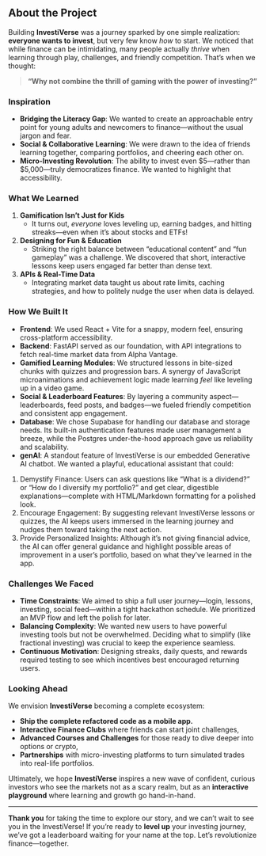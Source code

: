 ## **About the Project**

Building **InvestiVerse** was a journey sparked by one simple realization: **everyone wants to invest**, but very few know *how* to start. We noticed that while finance can be intimidating, many people actually *thrive* when learning through play, challenges, and friendly competition. That’s when we thought:  
> **“Why not combine the thrill of gaming with the power of investing?”**

### **Inspiration**

- **Bridging the Literacy Gap**: We wanted to create an approachable entry point for young adults and newcomers to finance—without the usual jargon and fear.  
- **Social & Collaborative Learning**: We were drawn to the idea of friends learning together, comparing portfolios, and cheering each other on.  
- **Micro-Investing Revolution**: The ability to invest even \$5—rather than \$5,000—truly democratizes finance. We wanted to highlight that accessibility.

### **What We Learned**

1. **Gamification Isn’t Just for Kids**  
   - It turns out, *everyone* loves leveling up, earning badges, and hitting streaks—even when it’s about stocks and ETFs!  
2. **Designing for Fun & Education**  
   - Striking the right balance between “educational content” and “fun gameplay” was a challenge. We discovered that short, interactive lessons keep users engaged far better than dense text.  
3. **APIs & Real-Time Data**  
   - Integrating market data taught us about rate limits, caching strategies, and how to politely nudge the user when data is delayed.

### **How We Built It**

- **Frontend**: We used React + Vite for a snappy, modern feel, ensuring cross-platform accessibility.  
- **Backend**: FastAPI served as our foundation, with API integrations to fetch real-time market data from Alpha Vantage.  
- **Gamified Learning Modules**: We structured lessons in bite-sized chunks with quizzes and progression bars. A synergy of JavaScript microanimations and achievement logic made learning *feel* like leveling up in a video game.  
- **Social & Leaderboard Features**: By layering a community aspect—leaderboards, feed posts, and badges—we fueled friendly competition and consistent app engagement.
- **Database**: We chose Supabase for handling our database and storage needs. Its built-in authentication features made user management a breeze, while the Postgres under-the-hood approach gave us reliability and scalability. 
- **genAI**: A standout feature of InvestiVerse is our embedded Generative AI chatbot. We wanted a playful, educational assistant that could:

1. Demystify Finance: Users can ask questions like “What is a dividend?” or “How do I diversify my portfolio?” and get clear, digestible explanations—complete with HTML/Markdown formatting for a polished look.
2. Encourage Engagement: By suggesting relevant InvestiVerse lessons or quizzes, the AI keeps users immersed in the learning journey and nudges them toward taking the next action.
3. Provide Personalized Insights: Although it’s not giving financial advice, the AI can offer general guidance and highlight possible areas of improvement in a user’s portfolio, based on what they’ve learned in the app.

### **Challenges We Faced**

- **Time Constraints**: We aimed to ship a full user journey—login, lessons, investing, social feed—within a tight hackathon schedule. We prioritized an MVP flow and left the polish for later.  
- **Balancing Complexity**: We wanted new users to have powerful investing tools but not be overwhelmed. Deciding what to simplify (like fractional investing) was crucial to keep the experience seamless.  
- **Continuous Motivation**: Designing streaks, daily quests, and rewards required testing to see which incentives best encouraged returning users.

### **Looking Ahead**

We envision **InvestiVerse** becoming a complete ecosystem:  
- **Ship the complete refactored code as a mobile app.**
- **Interactive Finance Clubs** where friends can start joint challenges,  
- **Advanced Courses and Challenges** for those ready to dive deeper into options or crypto,  
- **Partnerships** with micro-investing platforms to turn simulated trades into real-life portfolios.

Ultimately, we hope **InvestiVerse** inspires a new wave of confident, curious investors who see the markets not as a scary realm, but as an **interactive playground** where learning and growth go hand-in-hand.

---

**Thank you** for taking the time to explore our story, and we can’t wait to see you in the InvestiVerse! If you’re ready to **level up** your investing journey, we’ve got a leaderboard waiting for your name at the top. Let’s revolutionize finance—together.

